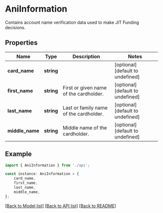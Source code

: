 # AniInformation

Contains account name verification data used to make JIT Funding decisions.

## Properties

Name | Type | Description | Notes
------------ | ------------- | ------------- | -------------
**card_name** | **string** |  | [optional] [default to undefined]
**first_name** | **string** | First or given name of the cardholder. | [optional] [default to undefined]
**last_name** | **string** | Last or family name of the cardholder. | [optional] [default to undefined]
**middle_name** | **string** | Middle name of the cardholder. | [optional] [default to undefined]

## Example

```typescript
import { AniInformation } from './api';

const instance: AniInformation = {
    card_name,
    first_name,
    last_name,
    middle_name,
};
```

[[Back to Model list]](../README.md#documentation-for-models) [[Back to API list]](../README.md#documentation-for-api-endpoints) [[Back to README]](../README.md)
